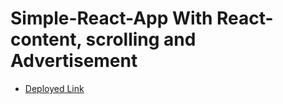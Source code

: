 # Simple-React-App With React-content, scrolling and Advertisement
- [Deployed Link](https://gorgeous-cupcake-6e781f.netlify.app/)



